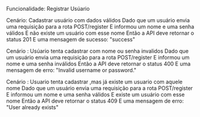 Funcionalidade: Registrar Usúario

Cenário: Cadastrar usuário com dados válidos
Dado que um usuário envia uma requisição para a rota POST/register
E informou um nome e uma senha válidos
E não existe um usuário com esse nome
Então a API deve retornar o status 201
E uma mensagem de sucesso: "success"

Cenário : Usúario tenta cadastrar com nome ou senha invalidos
Dado que um usuário envia uma requisição para a rota POST/register
E informou um nome e uma senha inválidos
Então a API deve retornar o status 400
E uma mensagem de erro: "Invalid username or password."

Cenário : Usuario tenta cadastrar ,mas já existe um usuario com aquele nome
Dado que um usuário envia uma requisição para a rota POST/register
E informou um nome e uma senha válidos
E existe um usuário com esse nome
Então a API deve retornar o status 409
E uma mensagem de erro: "User already exists"
